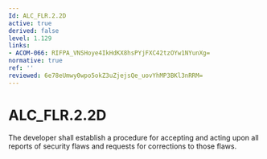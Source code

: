 ```yaml
---
Id: ALC_FLR.2.2D
active: true
derived: false
level: 1.129
links:
- ACOM-066: RIFPA_VNSHoye4IkHdKX8hsPYjFXC42tzOYw1NYunXg=
normative: true
ref: ''
reviewed: 6e78eUmwy0wpo5okZ3uZjejsQe_uovYhMP3BKl3nRRM=
---
```


# ALC_FLR.2.2D

The developer shall establish a procedure for accepting and acting upon all reports of security flaws and requests for corrections to those flaws.